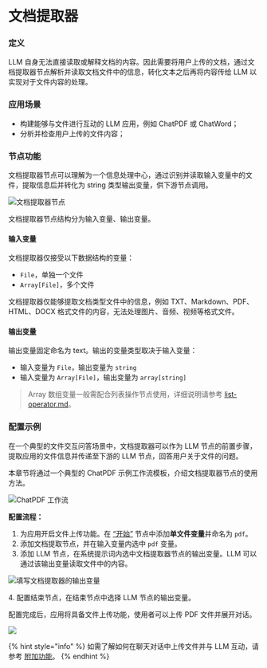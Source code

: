 # 文档提取器

### 定义

LLM 自身无法直接读取或解释文档的内容。因此需要将用户上传的文档，通过文档提取器节点解析并读取文档文件中的信息，转化文本之后再将内容传给 LLM 以实现对于文件内容的处理。

### 应用场景

* 构建能够与文件进行互动的 LLM 应用，例如 ChatPDF 或 ChatWord；
* 分析并检查用户上传的文件内容；

### 节点功能

文档提取器节点可以理解为一个信息处理中心，通过识别并读取输入变量中的文件，提取信息后并转化为 string 类型输出变量，供下游节点调用。

![文档提取器节点](https://assets-docs.dify.ai/dify-enterprise-mintlify/zh_CN/guides/workflow/node/c5d46ad8a0d315dbd097824d3d9cc88a.png)

文档提取器节点结构分为输入变量、输出变量。

#### 输入变量

文档提取器仅接受以下数据结构的变量：

* `File`，单独一个文件
* `Array[File]`，多个文件

文档提取器仅能够提取文档类型文件中的信息，例如 TXT、Markdown、PDF、HTML、DOCX 格式文件的内容，无法处理图片、音频、视频等格式文件。

#### 输出变量

输出变量固定命名为 text。输出的变量类型取决于输入变量：

* 输入变量为 `File`，输出变量为 `string`
* 输入变量为 `Array[File]`，输出变量为 `array[string]`

> Array 数组变量一般需配合列表操作节点使用，详细说明请参考 [list-operator.md](list-operator.md "mention")。

### 配置示例

在一个典型的文件交互问答场景中，文档提取器可以作为 LLM 节点的前置步骤，提取应用的文件信息并传递至下游的 LLM 节点，回答用户关于文件的问题。

本章节将通过一个典型的 ChatPDF 示例工作流模板，介绍文档提取器节点的使用方法。

![ChatPDF 工作流](https://assets-docs.dify.ai/dify-enterprise-mintlify/zh_CN/guides/workflow/node/65f6abbf733b9e3f51c5425637dbec9a.png)

**配置流程：**

1. 为应用开启文件上传功能。在 [“开始”](start.md) 节点中添加**单文件变量**并命名为 `pdf`。
2. 添加文档提取节点，并在输入变量内选中 `pdf` 变量。
3. 添加 LLM 节点，在系统提示词内选中文档提取器节点的输出变量。LLM 可以通过该输出变量读取文件中的内容。

![填写文档提取器的输出变量](https://assets-docs.dify.ai/dify-enterprise-mintlify/zh_CN/guides/workflow/node/d17113e0b6601d18686cdfde7ca2f666.png)

4\. 配置结束节点，在结束节点中选择 LLM 节点的输出变量。

配置完成后，应用将具备文件上传功能，使用者可以上传 PDF 文件并展开对话。

![](https://assets-docs.dify.ai/dify-enterprise-mintlify/zh_CN/guides/workflow/node/92211d8c7cdf4e00393e97c158ebe5ad.png)

{% hint style="info" %}
如需了解如何在聊天对话中上传文件并与 LLM 互动，请参考 [附加功能](../additional-features.md)。
{% endhint %}
